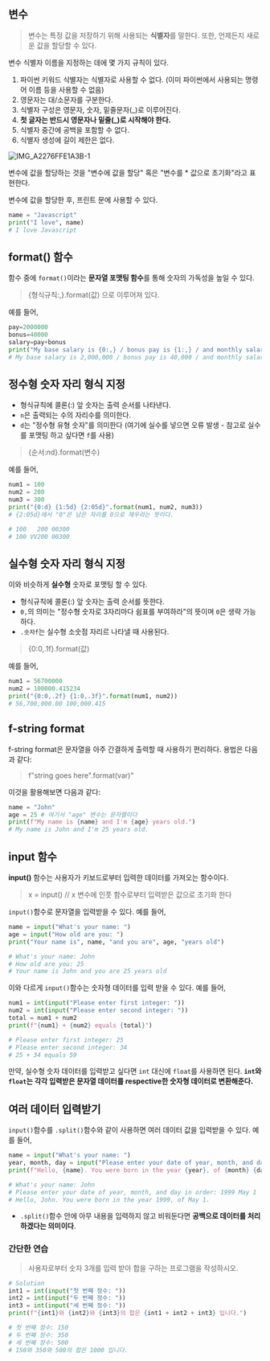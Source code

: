 ## 변수

> 변수는 특정 값을 저장하기 위해 사용되는 **식별자**를 말한다. 또한, 언제든지 새로운 값을 할당할 수 있다.

변수 식별자 이름을 지정하는 데에 몇 가지 규칙이 있다.

1. 파이썬 키워드 식별자는 식별자로 사용할 수 없다. (이미 파이썬에서 사용되는 명령어 이름 등을 사용할 수 없음)
2. 영문자는 대/소문자를 구분한다.
3. 식별자 구성은 영문자, 숫자, 밑줄문자(_)로 이루어진다.
4. **첫 글자는 반드시 영문자나 밑줄(_)로 시작해야 한다.**
5. 식별자 중간에 공백을 포함할 수 없다.
6. 식별자 생성에 길이 제한은 없다.

![IMG_A2276FFE1A3B-1](https://github.com/hampak/python-study/assets/85291626/6cb3e27a-6e47-49b2-8476-a98aa6cc72f2)

변수에 값을 할당하는 것을 "변수에 값을 할당" 혹은 "변수를 * 값으로 초기화"라고 표현한다.

변수에 값을 할당한 후, 프린트 문에 사용할 수 있다.

```py
name = "Javascript"
print("I love", name)
# I love Javascript
```

## format() 함수

함수 중에 `format()`이라는 **문자열 포맷팅 함수**를 통해 숫자의 가독성을 높일 수 있다.

> {형식규칙:,}.format(값) 으로 이루어져 있다.

예를 들어,

```py
pay=2000000
bonus=40000
salary=pay+bonus
print("My base salary is {0:,} / bonus pay is {1:,} / and monthly salary is {2:,}".format(pay, bonus, salary))
# My base salary is 2,000,000 / bonus pay is 40,000 / and monthly salary is 2,040,000
```

## 정수형 숫자 자리 형식 지정

- 형식규칙에 콜론(:) 앞 숫자는 출력 순서를 나타낸다.
- `n`은 출력되는 수의 자리수를 의미한다.
- `d`는 "정수형 유형 숫자"를 의미한다 (여기에 실수를 넣으면 오류 발생 - 참고로 실수를 포맷팅 하고 싶다면 `f`를 사용)

> {순서:*n*d}.format(변수)

예를 들어,

```py
num1 = 100
num2 = 200
num3 = 300
print("{0:d} {1:5d} {2:05d}".format(num1, num2, num3))
# {2:05d}에서 "0"은 남은 자리를 0으로 채우라는 뜻이다.

# 100   200 00300
# 100 VV200 00300
```

## 실수형 숫자 자리 형식 지정

이와 비슷하게 **실수형** 숫자로 포맷팅 할 수 있다.

- 형식규칙에 콜론(:) 앞 숫자는 출력 순서를 뜻한다.
- `0,`의 의미는 "정수형 숫자로 3자리마다 쉼표를 부여하라"의 뜻이며 `0`은 생략 가능하다.
- `.숫자f`는 실수형 소숫점 자리르 나타낼 때 사용된다.

> {0:0,.1f}.format(값)

예를 들어,

```py
num1 = 56700000
num2 = 100000.415234
print("{0:0,.2f} {1:0,.3f}".format(num1, num2))
# 56,700,000.00 100,000.415
```

## f-string format

f-string format은 문자열을 아주 간결하게 출력할 때 사용하기 편리하다. 용법은 다음과 같다:

> f"string goes here".format(var)"

이것을 활용해보면 다음과 같다:

```py
name = "John"
age = 25 # 여기서 "age" 변수는 문자열이다
print(f"My name is {name} and I'm {age} years old.")
# My name is John and I'm 25 years old.
```

## input 함수

**input()** 함수는 사용자가 키보드로부터 입력한 데이터를 가져오는 함수이다.

> x = input() // x 변수에 인풋 함수로부터 입력받은 값으로 초기화 한다

`input()`함수로 문자열을 입력받을 수 있다. 예를 들어,

```py
name = input("What's your name: ")
age = input("How old are you: ")
print("Your name is", name, "and you are", age, "years old")

# What's your name: John
# How old are you: 25
# Your name is John and you are 25 years old
```

이와 다르게 `input()`함수는 숫자형 데이터를 입력 받을 수 있다. 예를 들어,

```py
num1 = int(input("Please enter first integer: "))
num2 = int(input("Please enter second integer: "))
total = num1 + num2
print(f"{num1} + {num2} equals {total}")

# Please enter first integer: 25
# Please enter second integer: 34
# 25 + 34 equals 59
```

만약, 실수형 숫자 데이터를 입력받고 싶다면 `int` 대신에 `float`를 사용하면 된다. **`int`와 `float`는 각각 입력받은 문자열 데이터를 respective한 숫자형 데이터로 변환해준다.**


## 여러 데이터 입력받기

`input()`함수를 `.split()`함수와 같이 사용하면 여러 데이터 값을 입력받을 수 있다. 예를 들어,

```py
name = input("What's your name: ")
year, month, day = input("Please enter your date of year, month, and day in order: ").split()
print(f"Hello, {name}. You were born in the year {year}, of {month} {day}.")

# What's your name: John
# Please enter your date of year, month, and day in order: 1999 May 1
# Hello, John. You were born in the year 1999, of May 1.
```

- `.split()`함수 안에 아무 내용을 입력하지 않고 비워둔다면 **공백으로 데이터를 처리하겠다는 의미이다**.

### 간단한 연습

> 사용자로부터 숫자 3개를 입력 받아 합을 구하는 프로그램을 작성하시오.

```py
# Solution
int1 = int(input("첫 번째 정수: "))
int2 = int(input("두 번째 정수: "))
int3 = int(input("세 번째 정수: "))
print(f"{int1}와 {int2}와 {int3}의 합은 {int1 + int2 + int3} 입니다.")

# 첫 번째 정수: 150
# 두 번째 정수: 350
# 세 번째 정수: 500
# 150와 350와 500의 합은 1000 입니다.
```
